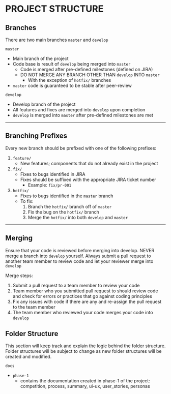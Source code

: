 # PROJECT STRUCTURE
## Branches
There are two main branches `master` and `develop`

`master`

- Main branch of the project
- Code base is result of `develop` being merged into `master`
    - Code is merged after pre-defined milestones (defined on JIRA)
    - DO NOT MERGE ANY BRANCH OTHER THAN `develop` INTO `master`
        - With the exception of `hotfix/` branches
- `master` code is guaranteed to be stable after peer-review

`develop`

- Develop branch of the project
- All features and fixes are merged into `develop` upon completion
- `develop` is merged into `master` after pre-defined milestones are met

---

## Branching Prefixes
Every new branch should be prefixed with one of the following prefixes:

1. `feature/`
    - New features; components that do not already exist in the project
2. `fix/`
    - Fixes to bugs identified in JIRA
    - Fixes should be suffixed with the appropriate JIRA ticket number
        - Example: `fix/pr-001`
3. `hotfix/`
    - Fixes to bugs identified in the `master` branch
    - To fix:
        1. Branch the `hotfix/` branch off of `master`
        2. Fix the bug on the `hotfix/` branch
        3. Merge the `hotfix/` into both `develop` and `master`

---

## Merging
Ensure that your code is reviewed before merging into develop. NEVER merge a branch into `develop` yourself. Always submit a pull request to another team member to review code and let your reviewer merge into `develop`

Merge steps:

1. Submit a pull request to a team member to review your code
2. Team member who you submitted pull request to should review code and check for errors or practices that go against coding principles
3. Fix any issues with code if there are any and re-assign the pull request to the team member
4. The team member who reviewed your code merges your code into `develop`

## Folder Structure
This section will keep track and explain the logic behind the folder structure.
Folder structures will be subject to change as new folder structures will be created and modified.

`docs`

- `phase-1`
    - contains the documentation created in phase-1 of the project: competition, process, summary, ui-ux, user_stories, personas
